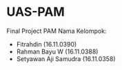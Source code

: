 # UAS-PAM
Final Project PAM
Nama Kelompok:
- Fitrahdin             (16.11.0390)
- Rahman Bayu W         (16.11.0388)
- Setyawan Aji Samudra  (16.11.0358)
